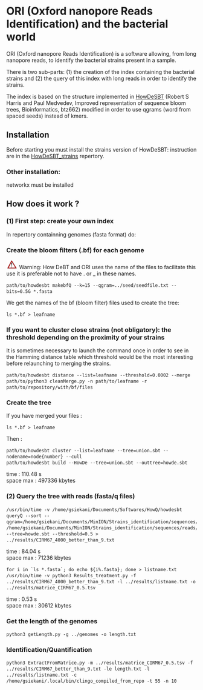 # ORI (Oxford nanopore Reads Identification) and the bacterial world

ORI (Oxford nanopore Reads Identification) is a software allowing, from long nanopore reads, to identify the bacterial strains present in a sample. 

There is two sub-parts: (1) the creation of the index containing the bacterial strains and (2) the query of this index with long reads in order to identify the strains. 

The index is based on the structure implemented in [HowDeSBT](https://github.com/medvedevgroup/HowDeSBT) (Robert S Harris and Paul Medvedev, Improved representation of sequence bloom trees, Bioinformatics, btz662) modified in order to use qgrams (word from spaced seeds) instead of kmers.

## Installation

Before starting you must install the strains version of HowDeSBT: instruction are in the [HowDeSBT_strains](https://github.com/gsiekaniec/ORI/tree/master/HowDeSBT_strains) repertory.

### Other installation:

networkx must be installed

## How does it work ?

### (1) First step: create your own index

In repertory containning genomes (fasta format) do:

### Create the bloom filters (.bf) for each genome

<img src="attention.png" alt="warning" width="30"/> Warning: How DeBT and ORI uses the name of the files to facilitate this use it is preferable not to have . or _ in these names.

	path/to/howdesbt makebfQ --k=15 --qgram=../seed/seedfile.txt --bits=0.5G *.fasta

We get the names of the bf (bloom filter) files used to create the tree:

	ls *.bf > leafname

### If you want to cluster close strains (not obligatory): the threshold depending on the proximity of your strains

It is sometimes necessary to launch the command once in order to see in the Hamming distance table which threshold would be the most interesting before relaunching to merging the strains.
    
    path/to/howdesbt distance --list=leafname --threshold=0.0002 --merge 
    path/to/python3 cleanMerge.py -n path/to/leafname -r path/to/repository/with/bf/files

### Create the tree

If you have merged your files :

    ls *.bf > leafname
    
Then :
    
    path/to/howdesbt cluster --list=leafname --tree=union.sbt --nodename=node{number} --cull
    path/to/howdesbt build --HowDe --tree=union.sbt --outtree=howde.sbt

time : 110.48 s  
space max : 497336 kbytes  

### (2) Query the tree with reads (fasta/q files)

	/usr/bin/time -v /home/gsiekani/Documents/Softwares/HowQ/howdesbt queryQ --sort --qgram=/home/gsiekani/Documents/MinION/Strains_identification/sequences/TestIndelSeeds/classicSeed.txt /home/gsiekani/Documents/MinION/Strains_identification/sequences/reads/Mixture_test/3CIRM+JIM/CIRM67_4000_better_than_9.fastq --tree=howde.sbt --threshold=0.5 > ../results/CIRM67_4000_better_than_9.txt

time : 84.04 s  
space max : 71236 kbytes 

	for i in `ls *.fasta`; do echo ${i%.fasta}; done > listname.txt
	/usr/bin/time -v python3 Results_treatment.py -f ../results/CIRM67_4000_better_than_9.txt -l ../results/listname.txt -o ../results/matrice_CIRM67_0.5.tsv

time : 0.53 s  
space max : 30612 kbytes 


### Get the length of the genomes

	python3 getLength.py -g ../genomes -o length.txt

### Identification/Quantification

	python3 ExtractFromMatrice.py -m ../results/matrice_CIRM67_0.5.tsv -f ../results/CIRM67_better_than_9.txt -le length.txt -l ../results/listname.txt -c /home/gsiekani/.local/bin/clingo_compiled_from_repo -t 55 -n 10


